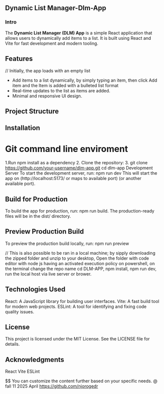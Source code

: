 ## Dynamic List Manager-Dlm-App
### Intro
The **Dynamic List Manager (DLM) App** is a simple React application that allows users to dynamically add items to a list. It is built using React and Vite for fast development and modern tooling.

## Features
// Initially, the app loads with an empty list
- Add items to a list dynamically, by simply typing an item, then click Add item and the Item is added with a bulleted list format
- Real-time updates to the list as items are added.
- Minimal and responsive UI design.

## Project Structure

## Installation
# Git command line enviroment 
1.Run npm install as a dependency
2. Clone the repository:
3. git clone https://github.com/your-username/dlm-app.git
   cd dlm-app
   Development Server
To start the development server, run:
npm run dev
This will start the app on (http://localhost:5173/ or maps to available port) (or another available port).

## Build for Production
To build the app for production, run:
npm run build.
The production-ready files will be in the dist/ directory.

## Preview Production Build
To preview the production build locally, run:
npm run preview

// This is also possible to be ran in a local machine; by sipply downloading the zipped folder and unzip to your desktop, Open the folder with code editor with node js having an activated execution policy
on powershell, on the terminal change the repo name cd DLM-APP, npm install, npm run dev, run the local host via live server or brower.

## Technologies Used
React: A JavaScript library for building user interfaces.
Vite: A fast build tool for modern web projects.
ESLint: A tool for identifying and fixing code quality issues.
## License
This project is licensed under the MIT License. See the LICENSE file for details.

## Acknowledgments
React
Vite
ESLint

$$ You can customize the content further based on your specific needs.
@ fall 11 2025 April https://github.com/njorogedr



